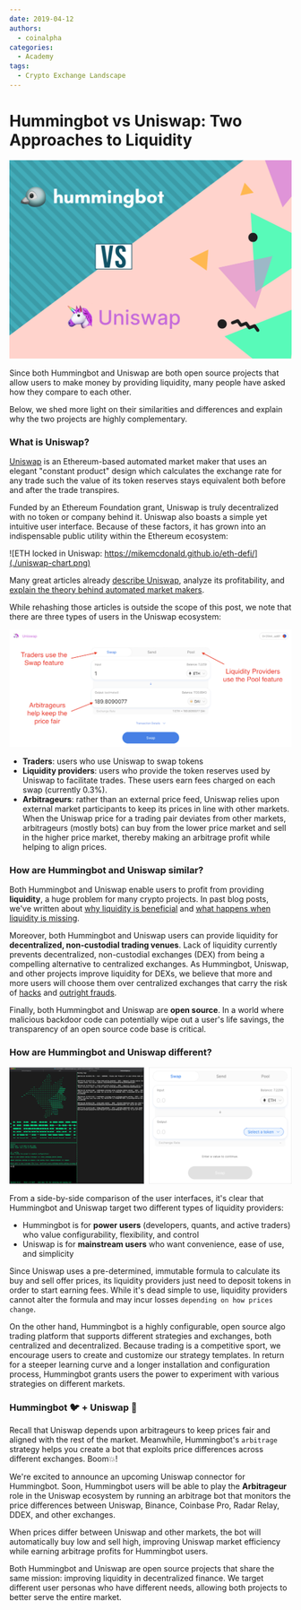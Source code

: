 ```yaml
---
date: 2019-04-12
authors:
  - coinalpha
categories:
  - Academy
tags:
  - Crypto Exchange Landscape
---
```



# Hummingbot vs Uniswap: Two Approaches to Liquidity

![cover](cover.png)

Since both Hummingbot and Uniswap are both open source projects that allow users to make money by providing liquidity, many people have asked how they compare to each other. 

Below, we shed more light on their similarities and differences and explain why the two projects are highly complementary.

<!-- more -->

### What is Uniswap?

[Uniswap](https://uniswap.exchange/) is an Ethereum-based automated market maker that uses an elegant "constant product" design which calculates the exchange rate for any trade such the value of its token reserves stays equivalent both before and after the trade transpires. 

Funded by an Ethereum Foundation grant, Uniswap is truly decentralized with no token or company behind it. Uniswap also boasts a simple yet intuitive user interface. Because of these factors, it has grown into an indispensable public utility within the Ethereum ecosystem:

![ETH locked in Uniswap: https://mikemcdonald.github.io/eth-defi/](./uniswap-chart.png)

Many great articles already [describe Uniswap](https://medium.com/scalar-capital/uniswap-a-unique-exchange-f4ef44f807bf), analyze its profitability, and [explain the theory behind automated market makers](https://vitalik.ca/general/2017/06/22/marketmakers.html). 


While rehashing those articles is outside the scope of this post, we note that there are three types of users in the Uniswap ecosystem:

![The 3 types of Uniswap users](./uniswap-roles.png)

* **Traders**: users who use Uniswap to swap tokens
* **Liquidity providers**: users who provide the token reserves used by Uniswap to facilitate trades. These users earn fees charged on each swap (currently 0.3%).
* **Arbitrageurs**: rather than an external price feed, Uniswap relies upon external market participants to keep its prices in line with other markets. When the Uniswap price for a trading pair deviates from other markets, arbitrageurs (mostly bots) can buy from the lower price market and sell in the higher price market, thereby making an arbitrage profit while helping to align prices.

### How are Hummingbot and Uniswap similar?

Both Hummingbot and Uniswap enable users to profit from providing **liquidity**, a huge problem for many crypto projects. In past blog posts, we've written about [why liquidity is beneficial](../how-to-think-about-liquidity-blockcrunch/index.md) and [what happens when liquidity is missing](../the-thin-crust-of-liquidity/index.md). 

Moreover, both Hummingbot and Uniswap users can provide liquidity for **decentralized, non-custodial trading venues**. Lack of liquidity currently prevents decentralized, non-custodial exchanges (DEX) from being a compelling alternative to centralized exchanges. As Hummingbot, Uniswap, and other projects improve liquidity for DEXs, we believe that more and more users will choose them over centralized exchanges that carry the risk of [hacks](https://www.coindesk.com/bithumb-exchanges-31-million-hack-know-dont-know) and [outright frauds](https://www.cbc.ca/news/canada/nova-scotia/quadrigacx-cryptocurrency-exchange-bankruptcy-1.5089539).

Finally, both Hummingbot and Uniswap are **open source**. In a world where malicious backdoor code can potentially wipe out a user's life savings, the transparency of an open source code base is critical. 

### How are Hummingbot and Uniswap different?

![User interfaces: Hummingbot (left) vs Uniswap (right)](./interfaces.png)

From a side-by-side comparison of the user interfaces, it's clear that Hummingbot and Uniswap target two different types of liquidity providers:
* Hummingbot is for **power users** (developers, quants, and active traders) who value configurability, flexibility, and control
* Uniswap is for **mainstream users** who want convenience, ease of use, and simplicity

Since Uniswap uses a pre-determined, immutable formula to calculate its buy and sell offer prices, its liquidity providers just need to deposit tokens in order to start earning fees. While it's dead simple to use, liquidity providers cannot alter the formula and may incur losses `depending on how prices change`.

On the other hand, Hummingbot is a highly configurable, open source algo trading platform that supports different strategies and exchanges, both centralized and decentralized. Because trading is a competitive sport, we encourage users to create and customize our strategy templates. In return for a steeper learning curve and a longer installation and configuration process, Hummingbot grants users the power to experiment with various strategies on different markets.

### Hummingbot 🐦 + Uniswap 🦄

Recall that Uniswap depends upon arbitrageurs to keep prices fair and aligned with the rest of the market. Meanwhile, Hummingbot's `arbitrage` strategy helps you create a bot that exploits price differences across different exchanges. Boom💥!

We're excited to announce an upcoming Uniswap connector for Hummingbot. Soon, Hummingbot users will be able to play the **Arbitrageur** role in the Uniswap ecosystem by running an arbitrage bot that monitors the price differences between Uniswap, Binance, Coinbase Pro, Radar Relay, DDEX, and other exchanges. 

When prices differ between Uniswap and other markets, the bot will automatically buy low and sell high, improving Uniswap market efficiency while earning arbitrage profits for Hummingbot users.

Both Hummingbot and Uniswap are open source projects that share the same mission: improving liquidity in decentralized finance. We target different user personas who have different needs, allowing both projects to better serve the entire market.